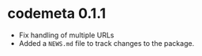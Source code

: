 # codemeta 0.1.1

* Fix handling of multiple URLs
* Added a `NEWS.md` file to track changes to the package.

